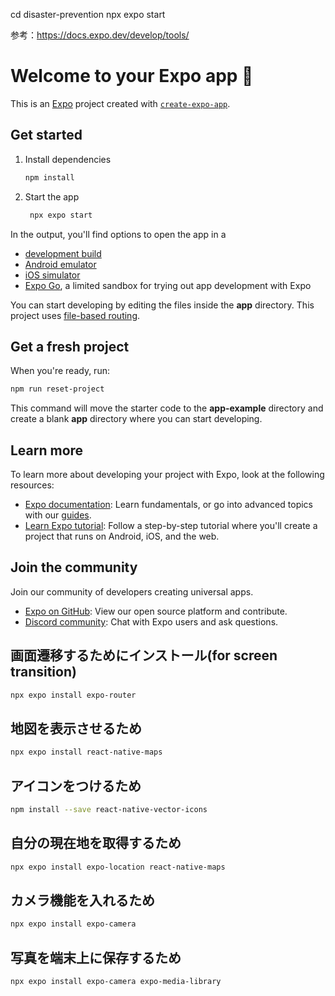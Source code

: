 cd disaster-prevention
npx expo start

参考：https://docs.expo.dev/develop/tools/


# Welcome to your Expo app 👋

This is an [Expo](https://expo.dev) project created with [`create-expo-app`](https://www.npmjs.com/package/create-expo-app).

## Get started

1. Install dependencies

   ```bash
   npm install
   ```

2. Start the app

   ```bash
    npx expo start
   ```

In the output, you'll find options to open the app in a

- [development build](https://docs.expo.dev/develop/development-builds/introduction/)
- [Android emulator](https://docs.expo.dev/workflow/android-studio-emulator/)
- [iOS simulator](https://docs.expo.dev/workflow/ios-simulator/)
- [Expo Go](https://expo.dev/go), a limited sandbox for trying out app development with Expo

You can start developing by editing the files inside the **app** directory. This project uses [file-based routing](https://docs.expo.dev/router/introduction).

## Get a fresh project

When you're ready, run:

```bash
npm run reset-project
```

This command will move the starter code to the **app-example** directory and create a blank **app** directory where you can start developing.

## Learn more

To learn more about developing your project with Expo, look at the following resources:

- [Expo documentation](https://docs.expo.dev/): Learn fundamentals, or go into advanced topics with our [guides](https://docs.expo.dev/guides).
- [Learn Expo tutorial](https://docs.expo.dev/tutorial/introduction/): Follow a step-by-step tutorial where you'll create a project that runs on Android, iOS, and the web.

## Join the community

Join our community of developers creating universal apps.

- [Expo on GitHub](https://github.com/expo/expo): View our open source platform and contribute.
- [Discord community](https://chat.expo.dev): Chat with Expo users and ask questions.



## 画面遷移するためにインストール(for screen transition)
```bash
npx expo install expo-router  
```

## 地図を表示させるため
```bash
npx expo install react-native-maps
```

## アイコンをつけるため
```bash
npm install --save react-native-vector-icons 
```

## 自分の現在地を取得するため
```bash
npx expo install expo-location react-native-maps
```

## カメラ機能を入れるため
```bash
npx expo install expo-camera
```

## 写真を端末上に保存するため
```bash
npx expo install expo-camera expo-media-library
```